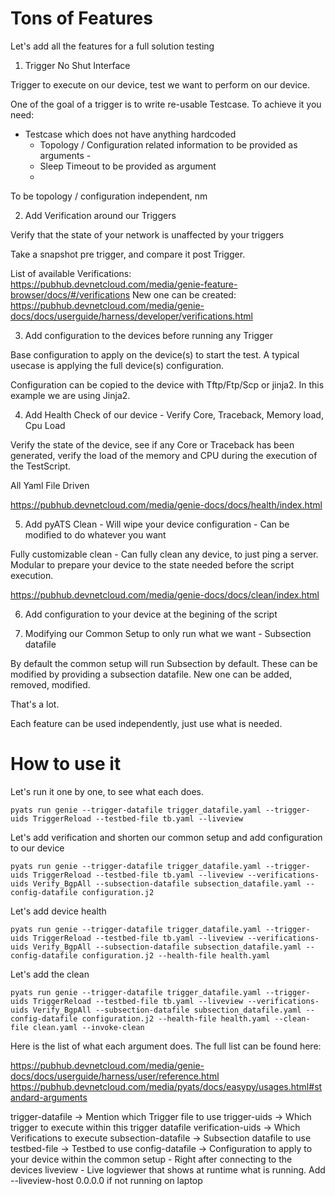# Tons of Features

Let's add all the features for a full solution testing

1. Trigger No Shut Interface

Trigger to execute on our device, test we want to perform on our device.

One of the goal of a trigger is to write re-usable Testcase. To achieve it you need:

* Testcase which does not have anything hardcoded
  * Topology / Configuration related information to be provided as arguments - 
  * Sleep Timeout to be provided as argument
  * 

To be topology / configuration independent, nm


2. Add Verification around our Triggers

Verify that the state of your network is unaffected by your triggers

Take a snapshot pre trigger, and compare it post Trigger.

List of available Verifications: https://pubhub.devnetcloud.com/media/genie-feature-browser/docs/#/verifications 
New one can be created: https://pubhub.devnetcloud.com/media/genie-docs/docs/userguide/harness/developer/verifications.html

3. Add configuration to the devices before running any Trigger

Base configuration to apply on the device(s) to start the test. A typical usecase is applying the full device(s) configuration.

Configuration can be copied to the device with Tftp/Ftp/Scp or jinja2. In this example we are using Jinja2.

4. Add Health Check of our device - Verify Core, Traceback, Memory load, Cpu Load

Verify the state of the device, see if any Core or Traceback has been generated, verify the load of the memory and CPU during the execution of the TestScript.

All Yaml File Driven

https://pubhub.devnetcloud.com/media/genie-docs/docs/health/index.html

5. Add pyATS Clean - Will wipe your device configuration - Can be modified to do whatever you want

Fully customizable clean - Can fully clean any device, to just ping a server.
Modular to prepare your device to the state needed before the script execution.

https://pubhub.devnetcloud.com/media/genie-docs/docs/clean/index.html

6. Add configuration to your device at the begining of the script

7. Modifying our Common Setup to only run what we want - Subsection datafile

By default the common setup will run Subsection by default. These can be
modified by providing a subsection datafile. New one can be added, removed,
modified.


That's a lot.

Each feature can be used independently, just use what is needed.

# How to use it

Let's run it one by one,  to see what each does.

```
pyats run genie --trigger-datafile trigger_datafile.yaml --trigger-uids TriggerReload --testbed-file tb.yaml --liveview
```

Let's add verification and shorten our common setup and add configuration to our device
```
pyats run genie --trigger-datafile trigger_datafile.yaml --trigger-uids TriggerReload --testbed-file tb.yaml --liveview --verifications-uids Verify_BgpAll --subsection-datafile subsection_datafile.yaml --config-datafile configuration.j2
```

Let's add device health
```
pyats run genie --trigger-datafile trigger_datafile.yaml --trigger-uids TriggerReload --testbed-file tb.yaml --liveview --verifications-uids Verify_BgpAll --subsection-datafile subsection_datafile.yaml --config-datafile configuration.j2 --health-file health.yaml
```

Let's add the clean
```
pyats run genie --trigger-datafile trigger_datafile.yaml --trigger-uids TriggerReload --testbed-file tb.yaml --liveview --verifications-uids Verify_BgpAll --subsection-datafile subsection_datafile.yaml --config-datafile configuration.j2 --health-file health.yaml --clean-file clean.yaml --invoke-clean
```

Here is the list of what each argument does. The full list can be found here:

https://pubhub.devnetcloud.com/media/genie-docs/docs/userguide/harness/user/reference.html
https://pubhub.devnetcloud.com/media/pyats/docs/easypy/usages.html#standard-arguments

trigger-datafile -> Mention which Trigger file to use
trigger-uids -> Which trigger to execute within this trigger datafile
verification-uids -> Which Verifications to execute
subsection-datafile -> Subsection datafile to use
testbed-file -> Testbed to use
config-datafile -> Configuration to apply to your device within the common setup - Right after connecting to the devices
liveview - Live logviewer that shows at runtime what is running. Add --liveview-host 0.0.0.0 if not running on laptop

